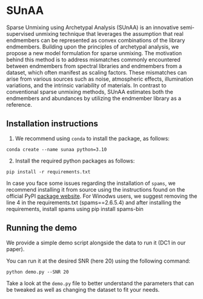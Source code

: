 # SUnAA
Sparse Unmixing using Archetypal Analysis (SUnAA) is an innovative semi-supervised unmixing technique that leverages the assumption that real endmembers can be represented as convex combinations of the library endmembers. Building upon the principles of archetypal analysis, we propose a new model formulation for sparse unmixing. The motivation behind this method is to address mismatches commonly encountered between endmembers from spectral libraries and endmembers from a dataset, which often manifest as scaling factors. These mismatches can arise from various sources such as noise, atmospheric effects, illumination variations, and the intrinsic variability of materials. In contrast to conventional sparse unmixing methods, SUnAA estimates both the endmembers and abundances by utilizing the endmember library as a reference.

## Installation instructions

1. We recommend using `conda` to install the package, as follows:

```shell
conda create --name sunaa python=3.10
```

2. Install the required python packages as follows:
```shell
pip install -r requirements.txt
```
In case you face some issues regarding the installation of `spams`, we recommend installing it from source using the instructions found on the official PyPI [package website](https://pypi.org/project/spams/). For Winodws users, we suggest removing the line 4 in the requirements.txt (spams==2.6.5.4) and after installing the requirements, install spams using pip install spams-bin

## Running the demo

We provide a simple demo script alongside the data to run it (DC1 in our paper).

You can run it at the desired SNR (here 20) using the following command:

```shell
python demo.py --SNR 20
```

Take a look at the `demo.py` file to better understand the parameters that can be tweaked as well as changing the dataset to fit your needs.
